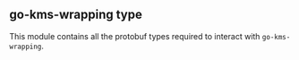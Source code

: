 ## go-kms-wrapping type

This module contains all the protobuf types required to interact with
`go-kms-wrapping`. 